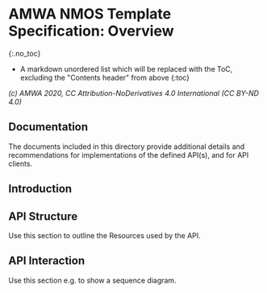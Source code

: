 # AMWA NMOS Template Specification: Overview
{:.no_toc}

* A markdown unordered list which will be replaced with the ToC, excluding the "Contents header" from above
{:toc}

_(c) AMWA 2020, CC Attribution-NoDerivatives 4.0 International (CC BY-ND 4.0)_

## Documentation

The documents included in this directory provide additional details and recommendations for implementations of the defined API(s), and for API clients.

## Introduction

## API Structure

Use this section to outline the Resources used by the API.

## API Interaction

Use this section e.g. to show a sequence diagram.

<!--stackedit_data:
eyJoaXN0b3J5IjpbLTIxMTUyNjI5OTJdfQ==
-->